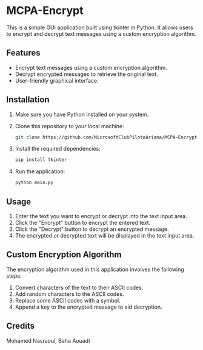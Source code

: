 # MCPA-Encrypt

This is a simple GUI application built using tkinter in Python. It allows users to encrypt and decrypt text messages using a custom encryption algorithm.

## Features

- Encrypt text messages using a custom encryption algorithm.
- Decrypt encrypted messages to retrieve the original text.
- User-friendly graphical interface.

## Installation

1. Make sure you have Python installed on your system.
2. Clone this repository to your local machine:

   ```bash
   git clone https://github.com/MicrosoftClubPiloteAriana/MCPA-Encrypt.git
   ```

3. Install the required dependencies:

   ```bash
   pip install tkinter
   ```

4. Run the application:

   ```bash
   python main.py
   ```

## Usage

1. Enter the text you want to encrypt or decrypt into the text input area.
2. Click the "Encrypt" button to encrypt the entered text.
3. Click the "Decrypt" button to decrypt an encrypted message.
4. The encrypted or decrypted text will be displayed in the text input area.

## Custom Encryption Algorithm

The encryption algorithm used in this application involves the following steps:

1. Convert characters of the text to their ASCII codes.
2. Add random characters to the ASCII codes.
3. Replace some ASCII codes with a symbol.
4. Append a key to the encrypted message to aid decryption.

## Credits
Mohamed Nasraoui,
Baha Aouadi

